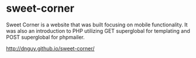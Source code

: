 # sweet-corner

Sweet Corner is a website that was built focusing on mobile functionality. It was also an introduction to PHP utilizing GET superglobal for templating and POST superglobal for phpmailer.

http://dnguy.github.io/sweet-corner/

